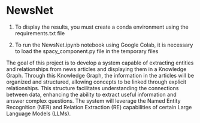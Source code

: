 # NewsNet

1. To display the results, you must create a conda environment using the requirements.txt file

2. To run the NewsNet.ipynb notebook using Google Colab, it is necessary to load the spacy_component.py file in the temporary files

The goal of this project is to develop a system capable of extracting entities and relationships from news articles and displaying them in a Knowledge Graph. Through this Knowledge Graph, the information in the articles will be organized and structured, allowing concepts to be linked through explicit relationships. This structure facilitates understanding the connections between data, enhancing the ability to extract useful information and answer complex questions. The system will leverage the Named Entity Recognition (NER) and Relation Extraction (RE) capabilities of certain Large Language Models (LLMs).
